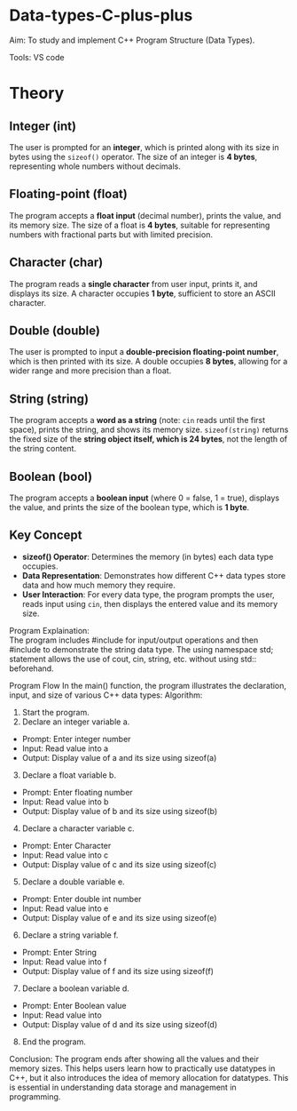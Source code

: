 # Data-types-C-plus-plus
Aim: To study and implement C++ Program Structure (Data Types).
    
Tools: VS code

# Theory

## Integer (int)
The user is prompted for an **integer**, which is printed along with its size in bytes using the `sizeof()` operator. The size of an integer is **4 bytes**, representing whole numbers without decimals.

## Floating-point (float)
The program accepts a **float input** (decimal number), prints the value, and its memory size. The size of a float is **4 bytes**, suitable for representing numbers with fractional parts but with limited precision.

## Character (char)
The program reads a **single character** from user input, prints it, and displays its size. A character occupies **1 byte**, sufficient to store an ASCII character.

## Double (double)
The user is prompted to input a **double-precision floating-point number**, which is then printed with its size. A double occupies **8 bytes**, allowing for a wider range and more precision than a float.

## String (string)
The program accepts a **word as a string** (note: `cin` reads until the first space), prints the string, and shows its memory size. `sizeof(string)` returns the fixed size of the **string object itself, which is 24 bytes**, not the length of the string content.

## Boolean (bool)
The program accepts a **boolean input** (where 0 = false, 1 = true), displays the value, and prints the size of the boolean type, which is **1 byte**.
## Key Concept

- **sizeof() Operator**: Determines the memory (in bytes) each data type occupies.
- **Data Representation**: Demonstrates how different C++ data types store data and how much memory they require.
- **User Interaction**: For every data type, the program prompts the user, reads input using `cin`, then displays the entered value and its memory size.


Program Explaination:                      
The program includes #include<iostream>  for input/output operations and then #include<string>  to demonstrate the string data type. The using namespace std; statement allows the use of cout, cin, string, etc. without using std:: beforehand.                

Program Flow
In the main() function, the program illustrates the declaration, input, and size of various C++ data types:
Algorithm:
1. Start the program.            
2. Declare an integer variable a.
- Prompt: Enter integer number            
- Input: Read value into a            
- Output: Display value of a and its size using sizeof(a)            
3. Declare a float variable b.                
- Prompt: Enter floating number            
- Input: Read value into b                
- Output: Display value of b and its size using sizeof(b)            
4. Declare a character variable c.                
- Prompt: Enter Character            
- Input: Read value into c            
- Output: Display value of c and its size using sizeof(c)        
5. Declare a double variable e.                
- Prompt: Enter double int number                    
- Input: Read value into e                        
- Output: Display value of e and its size using sizeof(e)                    
6. Declare a string variable f.                            
- Prompt: Enter String                                    
- Input: Read value into f                                    
- Output: Display value of f and its size using sizeof(f)                            
7. Declare a boolean variable d.            
- Prompt: Enter Boolean value                
- Input: Read value into                
- Output: Display value of d and its size using sizeof(d)                    
8. End the program.                

Conclusion:
The program ends after showing all the values and their memory sizes. This helps users learn how to practically use datatypes in C++, but it also introduces the idea of memory allocation for datatypes. This is essential in understanding data storage and management in programming.
